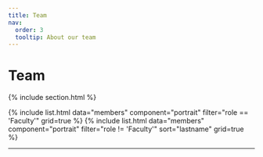 ```yaml
---
title: Team
nav:
  order: 3
  tooltip: About our team
---
```


# Team

{% include section.html %}

<div class="team-grid-wrapper">
  {% include list.html data="members" component="portrait" filter="role == 'Faculty'" grid=true %}
  {% include list.html data="members" component="portrait" filter="role != 'Faculty'" sort="lastname" grid=true %}
</div>

<hr class="team-divider">